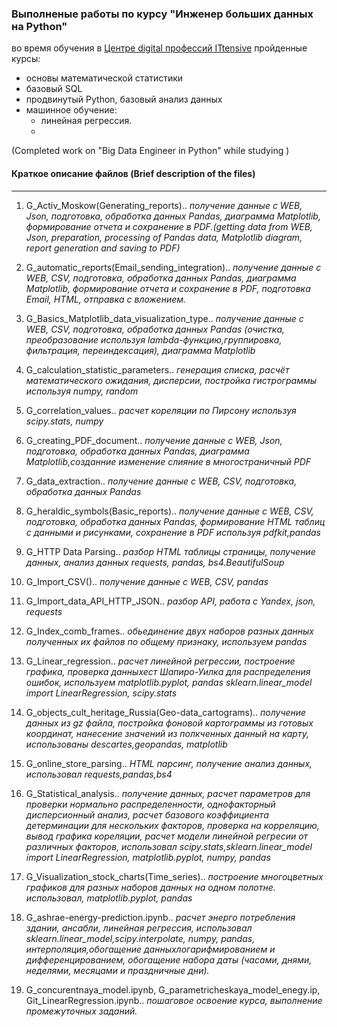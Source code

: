### Выполненые работы по курсу "Инженер больших данных на Python"
во время обучения в [Центре digital профессий ITtensive](https://ittensive.com/)
пройденные курсы:
* основы математической статистики
* базовый SQL
* продвинутый Python, базовый анализ данных
* машинное обучение:
  * линейная регрессия.
  * 
(Completed work on "Big Data Engineer in Python"
while studying )

#### Краткое описание файлов (Brief description of the files)
___
1. G_Activ_Moskow(Generating_reports).. 
*получение данные с WEB, Json, подготовка, обработка данных Pandas, диаграмма Matplotlib, формирование отчета и сохранение в PDF.(getting data from WEB, Json, preparation, processing of Pandas data, Matplotlib diagram, report generation and saving to PDF)*

2. G_automatic_reports(Email_sending_integration)..
*получение данные с WEB, CSV, подготовка, обработка данных Pandas, диаграмма Matplotlib, формирование отчета и сохранение в PDF, подготовка Email, HTML, отправка с вложением.*

3. G_Basics_Matplotlib_data_visualization_type..
*получение данные с WEB, CSV, подготовка, обработка данных Pandas (очистка, преобразование используя lambda-функцию,группировка, фильтрация, переиндексация), диаграмма Matplotlib*

4. G_calculation_statistic_parameters..
*генерация списка, расчёт математического ожидания, дисперсии, постройка гистрограммы используя numpy, random*

5. G_correlation_values..
*расчет кореляции по Пирсону используя scipy.stats, numpy*

6. G_creating_PDF_document..
*получение данные с WEB, Json, подготовка, обработка данных Pandas, диаграмма Matplotlib,созданние изменение слияние в многостраничный PDF*

7. G_data_extraction..
*получение данные с WEB, CSV, подготовка, обработка данных Pandas*

8. G_heraldic_symbols(Basic_reports)..
*получение данные с WEB, CSV, подготовка, обработка данных Pandas, формирование HTML таблиц с данными и рисунками, сохранение в PDF используя pdfkit,pandas*

9. G_HTTP Data Parsing..
*разбор HTML таблицы страницы, получение данных, анализ данных requests, pandas, bs4.BeautifulSoup*

10. G_Import_CSV()..
*получение данные с WEB, CSV, pandas*

11. G_Import_data_API_HTTP_JSON..
*разбор API, работа с Yandex, json, requests*

12. G_Index_comb_frames..
*обьединение двух наборов разных данных полученных их файлов по общему признаку, используем pandas*

13. G_Linear_regression..
*расчет линейной регрессии, построение графика, проверка данныхест Шапиро-Уилка для распределения ошибок, используем matplotlib.pyplot, pandas sklearn.linear_model import LinearRegression, scipy.stats*

14. G_objects_cult_heritage_Russia(Geo-data_cartograms)..
*получение данных из gz файла, постройка фоновой картограммы из готовых координат, нанесение значений из полкченных данный на карту, использованы descartes,geopandas, matplotlib*

15. G_online_store_parsing..
*HTML парсинг, получение анализ данных, использовал requests,pandas,bs4*

16. G_Statistical_analysis..
*получение данных, расчет параметров для проверки нормально распределенности, однофакторный дисперсионный анализ, расчет базового коэффициента детерминации для нескольких факторов, проверка на корреляцию, вывод графика кореляции, расчет модели линейной регресии от различных факторов, использовал scipy.stats,sklearn.linear_model import LinearRegression, matplotlib.pyplot, numpy, pandas*

17. G_Visualization_stock_charts(Time_series)..
*построение многоцветных графиков для разных наборов данных на одном полотне. использовал, matplotlib.pyplot, pandas*

18. G_ashrae-energy-prediction.ipynb..
*расчет энерго потребления здании, ансабли, линейная регрессия, использовал sklearn.linear_model,scipy.interpolate, numpy, pandas, интерполяция,обогащение данныхлогарифмированием и дифференцированием, обогащение набора даты (часами, днями, неделями, месяцами и праздничные дни).*

19. G_concurentnaya_model.ipynb, G_parametricheskaya_model_enegy.ip, Git_LinearRegression.ipynb..
*пошаговое освоение курса, выполнение промежуточных заданий.*
